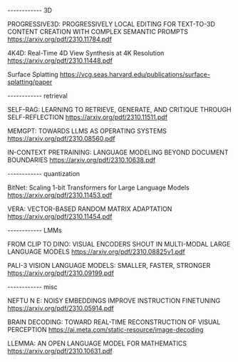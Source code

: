 
------------ 3D

PROGRESSIVE3D: PROGRESSIVELY LOCAL EDITING FOR TEXT-TO-3D CONTENT CREATION WITH COMPLEX SEMANTIC PROMPTS
https://arxiv.org/pdf/2310.11784.pdf

4K4D: Real-Time 4D View Synthesis at 4K Resolution
https://arxiv.org/pdf/2310.11448.pdf

Surface Splatting
https://vcg.seas.harvard.edu/publications/surface-splatting/paper

------------ retrieval

SELF-RAG: LEARNING TO RETRIEVE, GENERATE, AND CRITIQUE THROUGH SELF-REFLECTION
https://arxiv.org/pdf/2310.11511.pdf

MEMGPT: TOWARDS LLMS AS OPERATING SYSTEMS
https://arxiv.org/pdf/2310.08560.pdf

IN-CONTEXT PRETRAINING: LANGUAGE MODELING BEYOND DOCUMENT BOUNDARIES
https://arxiv.org/pdf/2310.10638.pdf

------------ quantization

BitNet: Scaling 1-bit Transformers for Large Language Models
https://arxiv.org/pdf/2310.11453.pdf

VERA: VECTOR-BASED RANDOM MATRIX ADAPTATION
https://arxiv.org/pdf/2310.11454.pdf

------------ LMMs

FROM CLIP TO DINO: VISUAL ENCODERS SHOUT IN MULTI-MODAL LARGE LANGUAGE MODELS
https://arxiv.org/pdf/2310.08825v1.pdf

PALI-3 VISION LANGUAGE MODELS: SMALLER, FASTER, STRONGER
https://arxiv.org/pdf/2310.09199.pdf

------------ misc

NEFTU N E: NOISY EMBEDDINGS IMPROVE INSTRUCTION FINETUNING
https://arxiv.org/pdf/2310.05914.pdf

BRAIN DECODING: TOWARD REAL-TIME RECONSTRUCTION OF VISUAL PERCEPTION
https://ai.meta.com/static-resource/image-decoding

LLEMMA: AN OPEN LANGUAGE MODEL FOR MATHEMATICS
https://arxiv.org/pdf/2310.10631.pdf